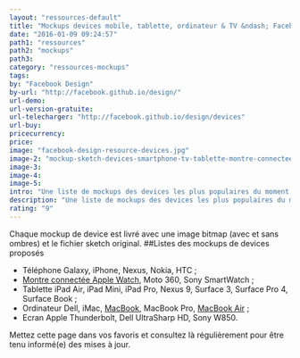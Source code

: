 ```yaml
---
layout: "ressources-default"
title: "Mockups devices mobile, tablette, ordinateur & TV &ndash; Facebook Design"
date: "2016-01-09 09:24:57"
path1: "ressources"
path2: "mockups"
path3:
category: "ressources-mockups"
tags:
by: "Facebook Design"
by-url: "http://facebook.github.io/design/"
url-demo:
url-version-gratuite:
url-telecharger: "http://facebook.github.io/design/devices"
url-buy:
pricecurrency:
price:
image: "facebook-design-resource-devices.jpg"
image-2: "mockup-sketch-devices-smartphone-tv-tablette-montre-connectee-facebook-design.jpg"
image-3:
image-4:
image-5:
intro: "Une liste de mockups des devices les plus populaires du moment au format sketch et bitmap conçus par la team design de Facebook."
description: "Une liste de mockups des devices les plus populaires du moment au format sketch et bitmap conçus par la team design de Facebook."
rating: "9"
---
```


Chaque mockup de device est livré avec une image bitmap (avec et sans ombres) et le fichier sketch original.
##Listes des mockups de devices proposés

* Téléphone Galaxy, iPhone, Nexus, Nokia, HTC ;
* [Montre connectée Apple Watch](http://www.magazineduwebdesign.com/ressources/mockups/mockup-apple-watch-iphone-6/), Moto 360, Sony SmartWatch ;
* Tablette iPad Air, iPad Mini, iPad Pro, Nexus 9, Surface 3, Surface Pro 4, Surface Book ;
* Ordinateur Dell, iMac, [MacBook](http://www.magazineduwebdesign.com/ressources/mockups/mockup-macbook-bureau/), MacBook Pro, [MacBook Air](http://www.magazineduwebdesign.com/ressources/mockups/mockup-nouveau-macbook-air/) ;
* Ecran Apple Thunderbolt, Dell UltraSharp HD, Sony W850.

Mettez cette page dans vos favoris et consultez là régulièrement pour être tenu informé(e) des mises à jour.

